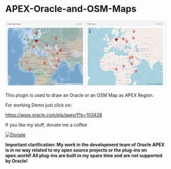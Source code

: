 # APEX-Oracle-and-OSM-Maps

![Screenshot](https://github.com/RonnyWeiss/APEX-Oracle-and-OSM-Maps/blob/master/screenshot.gif?raw=true)

This plugin is used to draw an Oracle or an OSM Map as APEX Region.

For working Demo just click on:

https://apex.oracle.com/pls/apex/f?p=103428

If you like my stuff, donate me a coffee

[![Donate](https://img.shields.io/badge/Donate-PayPal-green.svg)](https://www.paypal.me/RonnyW1)

**Important clarification: My work in the development team of Oracle APEX is in no way related to my open source projects or the plug-ins on apex.world! All plug-ins are built in my spare time and are not supported by Oracle!**